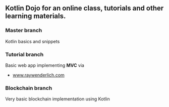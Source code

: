 ## Kotlin Dojo for an online class, tutorials and other learning materials.

### Master branch
Kotlin basics and snippets

### Tutorial branch
Basic web app implementing **MVC** via 
- www.raywenderlich.com

### Blockchain branch
Very basic blockchain implementation using Kotlin
